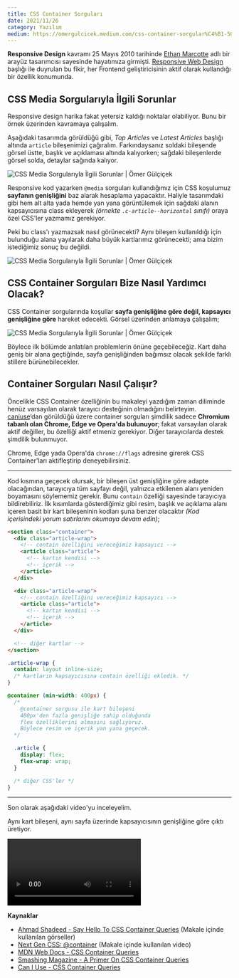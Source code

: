 ```yaml
---
title: CSS Container Sorguları
date: 2021/11/26
category: Yazılım
medium: https://omergulcicek.medium.com/css-container-sorgular%C4%B1-50f1163fb23d
---
```


**Responsive Design** kavramı 25 Mayıs 2010 tarihinde <a href="https://ethanmarcotte.com/" target="_blank" rel="noreferrer noopener">Ethan Marcotte</a> adlı bir arayüz tasarımcısı sayesinde hayatımıza girmişti. <a href="https://alistapart.com/article/responsive-web-design/" target="_blank" rel="noreferrer noopener">Responsive Web Design</a> başlığı ile duyrulan bu fikir, her Frontend geliştiricisinin aktif olarak kullandığı bir özellik konumunda.

## CSS Media Sorgularıyla İlgili Sorunlar

Responsive design harika fakat yetersiz kaldığı noktalar olabiliyor. Bunu bir örnek üzerinden kavramaya çalışalım.

Aşağıdaki tasarımda görüldüğü gibi, _Top Articles_ ve _Latest Articles_ başlığı altında `article` bileşenimizi çağıralım. Farkındaysanız soldaki bileşende görsel üstte, başlık ve açıklaması altında kalıyorken; sağdaki bileşenlerde görsel solda, detaylar sağında kalıyor.

![CSS Media Sorgularıyla İlgili Sorunlar | Ömer Gülçiçek](/src/assets/img/blog/css-container-sorgulari/responsive-problem-1.jpeg)

Responsive kod yazarken `@media` sorguları kullandığımız için CSS koşulumuz **sayfanın genişliğini** baz alarak hesaplama yapacaktır. Haliyle tasarımdaki gibi hem alt alta yada hemde yan yana görüntülemek için sağdaki alanın kapsayıcısına class ekleyerek _(örnekte `.c-article--horizontal` sınıfı)_ oraya özel CSS'ler yazmamız gerekiyor.

Peki bu class'ı yazmazsak nasıl görünecekti? Aynı bileşen kullanıldığı için bulunduğu alana yayılarak daha büyük kartlarımız görünecekti; ama bizim istediğimiz sonuç bu değildi.

![CSS Media Sorgularıyla İlgili Sorunlar | Ömer Gülçiçek](/src/assets/img/blog/css-container-sorgulari/responsive-problem-2.jpeg)

## CSS Container Sorguları Bize Nasıl Yardımcı Olacak?

CSS Container sorgularında koşullar **sayfa genişliğine göre değil, kapsayıcı genişliğine göre** hareket edecekti. Görsel üzerinden anlamaya çalışalım;

![CSS Media Sorgularıyla İlgili Sorunlar | Ömer Gülçiçek](/src/assets/img/blog/css-container-sorgulari/container-query.jpeg)

Böylece ilk bölümde anlatılan problemlerin önüne geçebileceğiz. Kart daha geniş bir alana geçtiğinde, sayfa genişliğinden bağımsız olacak şekilde farklı stillere bürünebilecekler.

## Container Sorguları Nasıl Çalışır?

Öncelikle CSS Container özelliğinin bu makaleyi yazdığım zaman diliminde henüz varsayılan olarak tarayıcı desteğinin olmadığını belirteyim. <a href="https://caniuse.com/css-container-queries" target="_blank" rel="noreferrer noopener">caniuse</a>‘dan görüldüğü üzere container sorguları şimdilik sadece **Chromium tabanlı olan Chrome, Edge ve Opera'da bulunuyor**; fakat varsayılan olarak aktif değiller, bu özelliği aktif etmeniz gerekiyor. Diğer tarayıcılarda destek şimdilik bulunmuyor.

Chrome, Edge yada Opera'da `chrome://flags` adresine girerek CSS Container'ları aktifleştirip deneyebilirsiniz.

---

Kod kısmına geçecek olursak, bir bileşen üst genişliğine göre adapte olacağından, tarayıcıya tüm sayfayı değil, yalnızca etkilenen alanı yeniden boyamasını söylememiz gerekir. Bunu `contain` özelliği sayesinde tarayıcıya bildirebiliriz. İlk kısımlarda gösterdiğimiz gibi resim, başlık ve açıklama alanı içeren basit bir kart bileşeninin kodları şuna benzer olacaktır _(Kod içerisindeki yorum satırlarını okumaya devam edin)_;

```html
<section class="container">
  <div class="article-wrap">
    <!-- contain özelliğini vereceğimiz kapsayıcı -->
    <article class="article">
      <!-- kartın kendisi -->
      <!-- içerik -->
    </article>
  </div>

  <div class="article-wrap">
    <!-- contain özelliğini vereceğimiz kapsayıcı -->
    <article class="article">
      <!-- kartın kendisi -->
      <!-- içerik -->
    </article>
  </div>

  <!-- diğer kartlar -->
</section>
```

```css
.article-wrap {
  contain: layout inline-size;
  /* kartların kapsayıcısına contain özelliği ekledik. */
}

@container (min-width: 400px) {
  /*
    @container sorgusu ile kart bileşeni
    400px'den fazla genişliğe sahip olduğunda
    flex özelliklerini almasını sağlıyoruz.
    Böylece resim ve içerik yan yana geçecek.
  */

  .article {
    display: flex;
    flex-wrap: wrap;
  }

  /* diğer CSS'ler */
}
```

---

Son olarak aşağıdaki video'yu inceleyelim.

Aynı kart bileşeni, aynı sayfa üzerinde kapsayıcısının genişliğine göre çıktı üretiyor.

<video autoplay="" controls="" loop="" src="https://css-tricks.com/wp-content/uploads/2021/04/Kapture-2021-03-24-at-12.04.23.mp4" playsinline=""></video>

**Kaynaklar**

- <a href="https://ishadeed.com/article/say-hello-to-css-container-queries/" target="_blank" rel="noreferrer noopener">Ahmad Shadeed - Say Hello To CSS Container Queries</a> (Makale içinde kullanılan görseller)
- <a href="https://css-tricks.com/say-hello-to-css-container-queries/" target="_blank" rel="noreferrer noopener">Next Gen CSS: @container</a> (Makale içinde kullanılan video)
- <a href="https://developer.mozilla.org/en-US/docs/Web/CSS/CSS_Container_Queries" target="_blank" rel="noreferrer noopener">MDN Web Docs - CSS Container Queries</a>
- <a href="https://www.smashingmagazine.com/2021/05/complete-guide-css-container-queries/" target="_blank" rel="noreferrer noopener">Smashing Magazine - A Primer On CSS Container Queries</a>
- <a href="https://caniuse.com/css-container-queries" target="_blank" rel="noreferrer noopener">Can I Use - CSS Container Queries</a></li>
